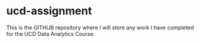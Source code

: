 # ucd-assignment
This is the GITHUB repository where I will store any work I have completed for the UCD Data Analytics Course. 
